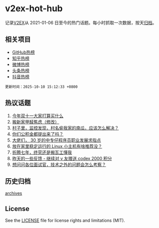 # v2ex-hot-hub

 记录[V2EX](https://www.v2ex.com/)从 2021-01-06 日至今的热门话题。每小时抓取一次数据，按天[归档](archives)。
 
 ## 相关项目

- [GitHub热榜](https://github.com/lonnyzhang423/github-hot-hub)
- [知乎热榜](https://github.com/lonnyzhang423/zhihu-hot-hub)
- [微博热榜](https://github.com/lonnyzhang423/weibo-hot-hub)
- [头条热榜](https://github.com/lonnyzhang423/toutiao-hot-hub)
- [抖音热榜](https://github.com/lonnyzhang423/douyin-hot-hub)


 `更新时间：2025-10-10 15:12:33 +0800`

## 热议话题

1. [今年双十一大家打算买什么](https://www.v2ex.com/t/1164050)
1. [搬新家甲醛焦虑（修改）](https://www.v2ex.com/t/1163932)
1. [村子里，监控发现，村名偷我家的南瓜，应该怎么解决？](https://www.v2ex.com/t/1164060)
1. [你们公积金都提出来了吗？](https://www.v2ex.com/t/1164073)
1. [大佬们， 30 岁的中专仔程序员职业发展求指点](https://www.v2ex.com/t/1163956)
1. [放在家里稳定运行的 Linux 小主机有啥推荐没？](https://www.v2ex.com/t/1164108)
1. [折腾七年，终究还是搬瓦工懂我](https://www.v2ex.com/t/1164035)
1. [昨天的一些反馈 - 继续对 v 友赠送 codex 2000 积分](https://www.v2ex.com/t/1164095)
1. [想问问各位面试官，技术之外的问题会怎么考察？](https://www.v2ex.com/t/1163939)

## 历史归档

[archives](archives)

## License

See the [LICENSE](LICENSE) file for license rights and limitations (MIT).
